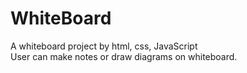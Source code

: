 # WhiteBoard
A whiteboard project by html, css, JavaScript</br>
User can make notes or draw diagrams on whiteboard.
